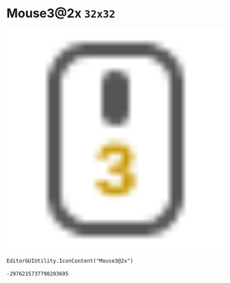# Mouse3@2x `32x32`
<img src="/img/Mouse3@2x.png" width=512 height=512>

``` CSharp
EditorGUIUtility.IconContent("Mouse3@2x")
```
```
-2976215737798203695
```
